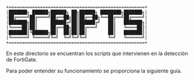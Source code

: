     +====================================================+
    |███████╗ ██████╗██████╗ ██╗██████╗ ████████╗███████╗|
    |██╔════╝██╔════╝██╔══██╗██║██╔══██╗╚══██╔══╝██╔════╝|
    |███████╗██║     ██████╔╝██║██████╔╝   ██║   ███████╗|
    |╚════██║██║     ██╔══██╗██║██╔═══╝    ██║   ╚════██║|
    |███████║╚██████╗██║  ██║██║██║        ██║   ███████║|
    |╚══════╝ ╚═════╝╚═╝  ╚═╝╚═╝╚═╝        ╚═╝   ╚══════╝|
    +====================================================+

En este directorio se encuentran los scripts que intervienen en la detección de FortiGate.

Para poder entender su funcionamiento se proporciona la siguiente guía.

